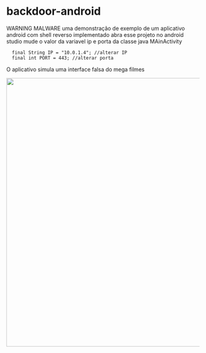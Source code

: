 # backdoor-android
WARNING MALWARE uma demonstração de exemplo de um aplicativo android com shell reverso implementado 
abra esse projeto no android studio mude o valor da variavel ip e porta da classe java MAinActivity

      final String IP = "10.0.1.4"; //alterar IP
      final int PORT = 443; //alterar porta
         
O aplicativo simula uma interface falsa do mega filmes 

<div align="center">
<img src="https://user-images.githubusercontent.com/70478211/175779981-96924e73-72dc-4a8a-a49d-7da4748bbc39.png" width="700px" />
</div>
